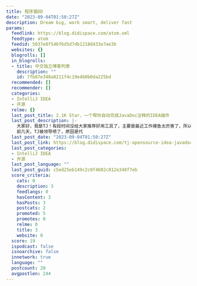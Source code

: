 ```yaml
---
title: 程序猿DD
date: "2023-09-04T01:50:27Z"
description: Dream big, work smart, deliver fast
params:
  feedlink: https://blog.didispace.com/atom.xml
  feedtype: atom
  feedid: 5037e8f546f6d5d7db1218d433e7ae3b
  websites: {}
  blogrolls: []
  in_blogrolls:
  - title: 中文独立博客列表
    description: ""
    id: 7fb87e348a8211f4c19e4b0b0da225bd
  recommended: []
  recommender: []
  categories:
  - IntelliJ IDEA
  - 开源
  relme: {}
  last_post_title: 2.1K Star，一个帮你自动完成JavaDoc注释的IDEA插件
  last_post_description: |-
    大家好，我是TJ！有段时间没给大家推荐好用工具了，主要是最近工作摸鱼太厉害了，所以也没去探索和接触新东西。
    前几天，TJ被领导喷了，原因是代
  last_post_date: "2023-09-04T01:50:27Z"
  last_post_link: https://blog.didispace.com/tj-opensource-idea-javadoc/
  last_post_categories:
  - IntelliJ IDEA
  - 开源
  last_post_language: ""
  last_post_guid: c5ed25eb149c2c0f4602c812e348f7eb
  score_criteria:
    cats: 0
    description: 3
    feedlangs: 0
    hasContent: 3
    hasPosts: 3
    postcats: 2
    promoted: 5
    promotes: 0
    relme: 0
    title: 3
    website: 0
  score: 19
  ispodcast: false
  isnoarchive: false
  innetwork: true
  language: ""
  postcount: 20
  avgpostlen: 244
---
```

